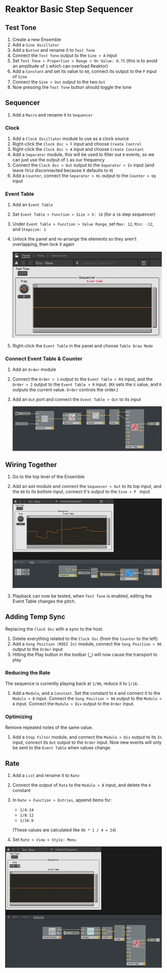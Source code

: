 # Reaktor Basic Step Sequencer

## Test Tone

1. Create a new Ensemble
2. Add a `Sine Oscillator`
3. Add a `Button` and rename it to `Test Tone`
4. Connect the `Test Tone` output to the `Sine > A` input
5. Set `Test Tone > Properties > Range > On Value: 0.75` (this is to avoid an amplitude of `1` which can overload Reaktor)
6. Add a `Constant` and set its value to `60`, connect its output to the `P` input of `Sine`
7. Connect the `Sine > Out` output to the two `Out`
8. Now pressing the `Test Tone` button should toggle the tone

## Sequencer

1. Add a `Macro` and rename it to `Sequencer`

### Clock

1. Add a `Clock Oscillator` module to use as a clock source
2. Right-click the `Clock Osc > F` input and choose `Create Control`
3. Right-click the `Clock Osc > A` input and choose `Create Constant`
4. Add a `Separator` module, this will be used to filter out `0` events, so we can just use the output of `1` as our frequency
5. Connect the `Clock Osc > Out` output to the `Separator > In` input (and leave `Thld` disconnected because it defaults to `0`)
6. Add a `Counter`, connect the `Separator > Hi` output to the `Counter > Up` input

### Event Table

1. Add an `Event Table`
2. Set `Event Table > Function > Size > X: 16` (for a `16` step sequencer)
3. Under `Event Table > Function > Value Range`, set `Max: 12`, `Min: -12`, and `Stepsize: 1`
4. Unlock the panel and re-arrange the elements so they aren't overlapping, then lock it again

    ![Event Table Panel](assets/basic-step-sequencer/reaktor-basic-step-sequencer-event-table-panel.png)

5. Right-click the `Event Table` in the panel and choose `Table Draw Mode`

### Connect Event Table & Counter

1. Add an `Order` module
2. Connect the `Order > 1` output to the `Event Table > RX` input, and the `Order > 2` output to the `Event Table > R` input. (`RX` sets the `X` value, and `R` outputs the current value. `Order` controls the order.)
3. Add an `Out` port and connect the `Event Table > Out` to its input

    ![Sequencer](assets/basic-step-sequencer/reaktor-basic-step-sequencer-sequencer.png)

## Wiring Together

1. Go to the top level of the Ensemble
2. Add an `Add` module and connect the `Sequencer > Out` to its top input, and the `60` to its bottom input, connect it's output to the `Sine > P ` input

    ![Demo Test Tone](assets/basic-step-sequencer/reaktor-basic-step-sequencer-demo-test-tone.png)

3. Playback can now be tested, when `Test Tone` is enabled, editing the Event Table changes the pitch.

## Adding Temp Sync

Replacing the `Clock Osc` with a sync to the host.

1. Delete everything related to the `Clock Osc` (from the `Counter` to the left)
2. Add a `Song Position (MIDI In)` module, connect the `Song Position > 96` output to the `Order` input
3. Hitting the Play button in the toolbar (`␣`) will now cause the transport to play

### Reducing the Rate

The sequence is currently playing back at `1/96`, reduce it to `1/16`.

1. Add a `Modulo`, and a `Constant`. Set the constant to `6` and connect it to the `Modulo > B` input. Connect the `Song Position > 96` output to the `Modulo > A` input. Connect the `Modulo > Div` output to the `Order` input.

### Optimizing

Remove repeated notes of the same value.

1. Add a `Step Filter` module, and connect the `Modulo > Div` output to its `In` input, connect its `Out` output to the `Order` input. Now new events will only be sent to the `Event Table` when values change.

## Rate

1. Add a `List` and rename it to `Rate`
2. Connect the output of `Rate` to the `Modulo > B` input, and delete the `6` constant
3. In `Rate > Function > Entries`, append items for:
    - `1/4`: `24`
    - `1/8`: `12`
    - `1/16`: `6`

    (These values are calculated like `96 * 1 / 4 = 24`)
4. Set `Rate > View > Style: Menu`

![Basic Step Sequencer](assets/basic-step-sequencer/reaktor-basic-step-sequencer.png)
